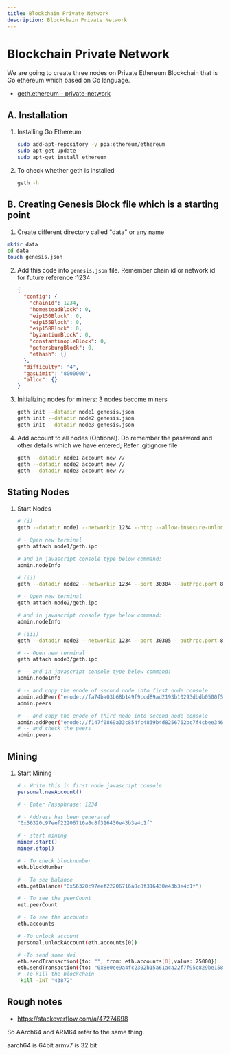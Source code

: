 ```yaml
---
title: Blockchain Private Network
description: Blockchain Private Network
---
```



# Blockchain Private Network


We are going to create three nodes on Private Ethereum Blockchain that is Go ethereum which based on Go language.
* [geth.ethereum - private-network](https://geth.ethereum.org/docs/interface/private-network)


## A. Installation

1. Installing Go Ethereum
    ```bash
    sudo add-apt-repository -y ppa:ethereum/ethereum
    sudo apt-get update
    sudo apt-get install ethereum
    ```
2. To check whether geth is installed
    ```bash
    geth -h
    ```

## B. Creating Genesis Block file which is a starting point

1. Create different directory called "data" or any name
  ```bash
  mkdir data
  cd data
  touch genesis.json
  ```
2. Add this code into `genesis.json` file. Remember chain id or network id for future reference :1234
    ```json
    {
      "config": {
        "chainId": 1234,
        "homesteadBlock": 0,
        "eip150Block": 0,
        "eip155Block": 0,
        "eip158Block": 0,
        "byzantiumBlock": 0,
        "constantinopleBlock": 0,
        "petersburgBlock": 0,
        "ethash": {}
      },
      "difficulty": "4",
      "gasLimit": "8000000",
      "alloc": {}
    }
    ```
4. Initializing nodes for miners: 3 nodes become miners
    ```bash 
    geth init --datadir node1 genesis.json
    geth init --datadir node2 genesis.json
    geth init --datadir node3 genesis.json
    ```
5. Add account to all nodes (Optional). Do remember the password and other details which we have entered; Refer .gitignore file
    ```bash
    geth --datadir node1 account new //
    geth --datadir node2 account new //
    geth --datadir node3 account new //
    ```


## Stating Nodes

1. Start Nodes
    ```bash
    # (i)
    geth --datadir node1 --networkid 1234 --http --allow-insecure-unlock --nodiscover --port 30303

    # - Open new terminal
    geth attach node1/geth.ipc

    # and in javascript console type below command:
    admin.nodeInfo

    # (ii)
    geth --datadir node2 --networkid 1234 --port 30304 --authrpc.port 8552

    # - Open new terminal
    geth attach node2/geth.ipc

    # and in javascript console type below command:
    admin.nodeInfo

    # (iii)
    geth --datadir node3 --networkid 1234 --port 30305 --authrpc.port 8553 

    # -- Open new terminal
    geth attach node3/geth.ipc

    # -- and in javascript console type below command:
    admin.nodeInfo

    # -- and copy the enode of second node into first node console
    admin.addPeer("enode://fa74ba03b68b149f9ccd89ad2193b10293dbdb0500f5765d0ef2e86742a9f9a73131b50ece9620e80b7e2c768ba773edfd8eadbc12c65fefc063bca6144512d1@127.0.0.1:30304")
    admin.peers

    # -- and copy the enode of third node into second node console
    admin.addPeer("enode://f147f0869a33c854fc4839b4d8256762bc7f4cbee346ab2eb11dd49fa8c30e886cb6bbef342870441d10349aa47cbcdb277f53bb185e3125a845503cb320418a@127.0.0.1:30305")
    # -- and check the peers
    admin.peers
    ```

## Mining

1. Start Mining
    ```bash
    # - Write this in first node javascript console
    personal.newAccount()

    # - Enter Passphrase: 1234

    # - Address has been generated
    "0x56320c97eef22206716a8c8f316430e43b3e4c1f"

    # - start mining
    miner.start() 
    miner.stop()  

    # - To check blocknumber
    eth.blockNumber

    # - To see balance
    eth.getBalance("0x56320c97eef22206716a8c8f316430e43b3e4c1f")

    # - To see the peerCount
    net.peerCount

    # - To see the accounts
    eth.accounts
    
    # -To unlock account
    personal.unlockAccount(eth.accounts[0])

    # -To send some Wei
    eth.sendTransaction({to: "", from: eth.accounts[0],value: 25000})
    eth.sendTransaction({to: "0x8e0ee9a4fc2302b15a61aca22f7f95c829be1583", from: eth.accounts[0],value: 26000000000000000000})
    # -To kill the blockchain
     kill -INT "43872"


    ```

## Rough notes

* https://stackoverflow.com/a/47274698

So AArch64 and ARM64 refer to the same thing.

aarch64 is 64bit
armv7 is 32 bit




